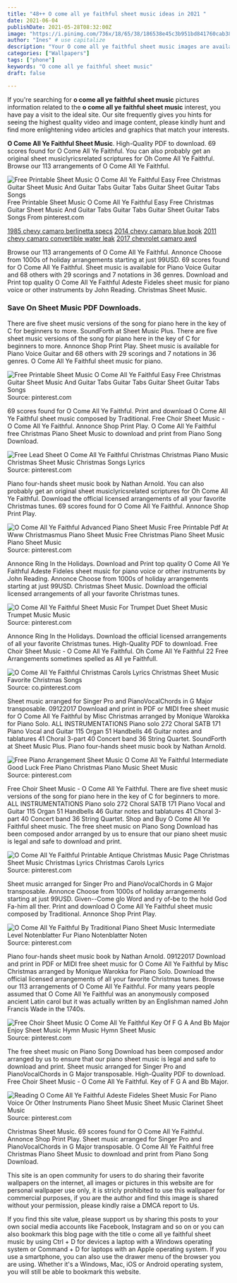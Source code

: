 ```yaml
---
title: "48++ O come all ye faithful sheet music ideas in 2021 "
date: 2021-06-04
publishDate: 2021-05-28T08:32:00Z
image: "https://i.pinimg.com/736x/18/65/38/186538e45c3b951bd841760cab3848be.jpg"
author: "Ines" # use capitalize
description: "Your O come all ye faithful sheet music images are available. O come all ye faithful sheet music are a topic that is being searched for and liked by netizens now. You can Find and Download the O come all ye faithful sheet music files here. Get all free vectors."
categories: ["Wallpapers"]
tags: ["phone"]
keywords: "O come all ye faithful sheet music"
draft: false

---
```


If you're searching for **o come all ye faithful sheet music** pictures information related to the **o come all ye faithful sheet music** interest, you have pay a visit to the ideal  site.  Our site frequently  gives you  hints  for seeing  the highest  quality video and image  content, please kindly hunt and find more enlightening video articles and graphics  that match your interests.

**O Come All Ye Faithful Sheet Music**. High-Quality PDF to download. 69 scores found for O Come All Ye Faithful. You can also probably get an original sheet musiclyricsrelated scriptures for Oh Come All Ye Faithful. Browse our 113 arrangements of O Come All Ye Faithful.

![Free Printable Sheet Music O Come All Ye Faithful Easy Free Christmas Guitar Sheet Music And Guitar Tabs Guitar Tabs Guitar Sheet Guitar Tabs Songs](https://i.pinimg.com/originals/94/9a/ef/949aefff7d25bbc73663e190d5d786f6.png "Free Printable Sheet Music O Come All Ye Faithful Easy Free Christmas Guitar Sheet Music And Guitar Tabs Guitar Tabs Guitar Sheet Guitar Tabs Songs")
Free Printable Sheet Music O Come All Ye Faithful Easy Free Christmas Guitar Sheet Music And Guitar Tabs Guitar Tabs Guitar Sheet Guitar Tabs Songs From pinterest.com

[1985 chevy camaro berlinetta specs](/1985-chevy-camaro-berlinetta-specs/)
[2014 chevy camaro blue book](/2014-chevy-camaro-blue-book/)
[2011 chevy camaro convertible water leak](/2011-chevy-camaro-convertible-water-leak/)
[2017 chevrolet camaro awd](/2017-chevrolet-camaro-awd/)

Browse our 113 arrangements of O Come All Ye Faithful. Annonce Choose from 1000s of holiday arrangements starting at just 99USD. 69 scores found for O Come All Ye Faithful. Sheet music is available for Piano Voice Guitar and 68 others with 29 scorings and 7 notations in 36 genres. Download and Print top quality O Come All Ye Faithful Adeste Fideles sheet music for piano voice or other instruments by John Reading. Christmas Sheet Music.

### Save On Sheet Music PDF Downloads.

There are five sheet music versions of the song for piano here in the key of C for beginners to more. SoundForth at Sheet Music Plus. There are five sheet music versions of the song for piano here in the key of C for beginners to more. Annonce Shop Print Play. Sheet music is available for Piano Voice Guitar and 68 others with 29 scorings and 7 notations in 36 genres. O Come All Ye Faithful sheet music for piano.


![Free Printable Sheet Music O Come All Ye Faithful Easy Free Christmas Guitar Sheet Music And Guitar Tabs Guitar Tabs Guitar Sheet Guitar Tabs Songs](https://i.pinimg.com/originals/94/9a/ef/949aefff7d25bbc73663e190d5d786f6.png "Free Printable Sheet Music O Come All Ye Faithful Easy Free Christmas Guitar Sheet Music And Guitar Tabs Guitar Tabs Guitar Sheet Guitar Tabs Songs")
Source: pinterest.com

69 scores found for O Come All Ye Faithful. Print and download O Come All Ye Faithful sheet music composed by Traditional. Free Choir Sheet Music - O Come All Ye Faithful. Annonce Shop Print Play. O Come All Ye Faithful free Christmas Piano Sheet Music to download and print from Piano Song Download.

![Free Lead Sheet O Come All Ye Faithful Christmas Christmas Piano Music Christmas Sheet Music Christmas Songs Lyrics](https://i.pinimg.com/originals/19/52/fe/1952fec1319a7627b3a806c0fe2609c3.jpg "Free Lead Sheet O Come All Ye Faithful Christmas Christmas Piano Music Christmas Sheet Music Christmas Songs Lyrics")
Source: pinterest.com

Piano four-hands sheet music book by Nathan Arnold. You can also probably get an original sheet musiclyricsrelated scriptures for Oh Come All Ye Faithful. Download the official licensed arrangements of all your favorite Christmas tunes. 69 scores found for O Come All Ye Faithful. Annonce Shop Print Play.

![O Come All Ye Faithful Advanced Piano Sheet Music Free Printable Pdf At Www Christmasmus Piano Sheet Music Free Christmas Piano Sheet Music Piano Sheet Music](https://i.pinimg.com/originals/75/6f/2f/756f2fec8186ef386823e657f471874b.png "O Come All Ye Faithful Advanced Piano Sheet Music Free Printable Pdf At Www Christmasmus Piano Sheet Music Free Christmas Piano Sheet Music Piano Sheet Music")
Source: pinterest.com

Annonce Ring In the Holidays. Download and Print top quality O Come All Ye Faithful Adeste Fideles sheet music for piano voice or other instruments by John Reading. Annonce Choose from 1000s of holiday arrangements starting at just 99USD. Christmas Sheet Music. Download the official licensed arrangements of all your favorite Christmas tunes.

![O Come All Ye Faithful Sheet Music For Trumpet Duet Sheet Music Trumpet Music Music](https://i.pinimg.com/originals/0d/99/4f/0d994f560ca16f9de25ba81e3bf59380.gif "O Come All Ye Faithful Sheet Music For Trumpet Duet Sheet Music Trumpet Music Music")
Source: pinterest.com

Annonce Ring In the Holidays. Download the official licensed arrangements of all your favorite Christmas tunes. High-Quality PDF to download. Free Choir Sheet Music - O Come All Ye Faithful. Oh Come All Ye Faithful 22 Free Arrangements sometimes spelled as All ye Faithfull.

![O Come All Ye Faithful Christmas Carols Lyrics Christmas Sheet Music Favorite Christmas Songs](https://i.pinimg.com/originals/eb/47/d8/eb47d8def0d5cfbfd2e97d053f1d7940.jpg "O Come All Ye Faithful Christmas Carols Lyrics Christmas Sheet Music Favorite Christmas Songs")
Source: co.pinterest.com

Sheet music arranged for Singer Pro and PianoVocalChords in G Major transposable. 09122017 Download and print in PDF or MIDI free sheet music for O Come All Ye Faithful by Misc Christmas arranged by Monique Warokka for Piano Solo. ALL INSTRUMENTATIONS Piano solo 272 Choral SATB 171 Piano Vocal and Guitar 115 Organ 51 Handbells 46 Guitar notes and tablatures 41 Choral 3-part 40 Concert band 36 String Quartet. SoundForth at Sheet Music Plus. Piano four-hands sheet music book by Nathan Arnold.

![Free Piano Arrangement Sheet Music O Come All Ye Faithful Intermediate Good Luck Free Piano Christmas Piano Music Sheet Music](https://i.pinimg.com/originals/af/8f/a9/af8fa9145e3201a1e23524891a64fef3.jpg "Free Piano Arrangement Sheet Music O Come All Ye Faithful Intermediate Good Luck Free Piano Christmas Piano Music Sheet Music")
Source: pinterest.com

Free Choir Sheet Music - O Come All Ye Faithful. There are five sheet music versions of the song for piano here in the key of C for beginners to more. ALL INSTRUMENTATIONS Piano solo 272 Choral SATB 171 Piano Vocal and Guitar 115 Organ 51 Handbells 46 Guitar notes and tablatures 41 Choral 3-part 40 Concert band 36 String Quartet. Shop and Buy O Come All Ye Faithful sheet music. The free sheet music on Piano Song Download has been composed andor arranged by us to ensure that our piano sheet music is legal and safe to download and print.

![O Come All Ye Faithful Printable Antique Christmas Music Page Christmas Sheet Music Christmas Lyrics Christmas Carols Lyrics](https://i.pinimg.com/originals/58/49/c8/5849c82f2a4f3175517bfdf49b7cb2fe.jpg "O Come All Ye Faithful Printable Antique Christmas Music Page Christmas Sheet Music Christmas Lyrics Christmas Carols Lyrics")
Source: pinterest.com

Sheet music arranged for Singer Pro and PianoVocalChords in G Major transposable. Annonce Choose from 1000s of holiday arrangements starting at just 99USD. Given--Come glo Word and ry of-be to the hold God Fa-him all ther. Print and download O Come All Ye Faithful sheet music composed by Traditional. Annonce Shop Print Play.

![O Come All Ye Faithful By Traditional Piano Sheet Music Intermediate Level Notenblatter Fur Piano Notenblatter Noten](https://i.pinimg.com/originals/44/b3/76/44b37690fb9c5beb696963e192e75fc4.jpg "O Come All Ye Faithful By Traditional Piano Sheet Music Intermediate Level Notenblatter Fur Piano Notenblatter Noten")
Source: pinterest.com

Piano four-hands sheet music book by Nathan Arnold. 09122017 Download and print in PDF or MIDI free sheet music for O Come All Ye Faithful by Misc Christmas arranged by Monique Warokka for Piano Solo. Download the official licensed arrangements of all your favorite Christmas tunes. Browse our 113 arrangements of O Come All Ye Faithful. For many years people assumed that O Come All Ye Faithful was an anonymously composed ancient Latin carol but it was actually written by an Englishman named John Francis Wade in the 1740s.

![Free Choir Sheet Music O Come All Ye Faithful Key Of F G A And Bb Major Enjoy Sheet Music Hymn Music Hymn Sheet Music](https://i.pinimg.com/originals/9f/0e/d2/9f0ed22cf1103e00c9fbbbf747cc0d94.jpg "Free Choir Sheet Music O Come All Ye Faithful Key Of F G A And Bb Major Enjoy Sheet Music Hymn Music Hymn Sheet Music")
Source: pinterest.com

The free sheet music on Piano Song Download has been composed andor arranged by us to ensure that our piano sheet music is legal and safe to download and print. Sheet music arranged for Singer Pro and PianoVocalChords in G Major transposable. High-Quality PDF to download. Free Choir Sheet Music - O Come All Ye Faithful. Key of F G A and Bb Major.

![Reading O Come All Ye Faithful Adeste Fideles Sheet Music For Piano Voice Or Other Instruments Piano Sheet Music Sheet Music Clarinet Sheet Music](https://i.pinimg.com/736x/18/65/38/186538e45c3b951bd841760cab3848be.jpg "Reading O Come All Ye Faithful Adeste Fideles Sheet Music For Piano Voice Or Other Instruments Piano Sheet Music Sheet Music Clarinet Sheet Music")
Source: pinterest.com

Christmas Sheet Music. 69 scores found for O Come All Ye Faithful. Annonce Shop Print Play. Sheet music arranged for Singer Pro and PianoVocalChords in G Major transposable. O Come All Ye Faithful free Christmas Piano Sheet Music to download and print from Piano Song Download.

This site is an open community for users to do sharing their favorite wallpapers on the internet, all images or pictures in this website are for personal wallpaper use only, it is stricly prohibited to use this wallpaper for commercial purposes, if you are the author and find this image is shared without your permission, please kindly raise a DMCA report to Us.

If you find this site value, please support us by sharing this posts to your own social media accounts like Facebook, Instagram and so on or you can also bookmark this blog page with the title o come all ye faithful sheet music by using Ctrl + D for devices a laptop with a Windows operating system or Command + D for laptops with an Apple operating system. If you use a smartphone, you can also use the drawer menu of the browser you are using. Whether it's a Windows, Mac, iOS or Android operating system, you will still be able to bookmark this website.
